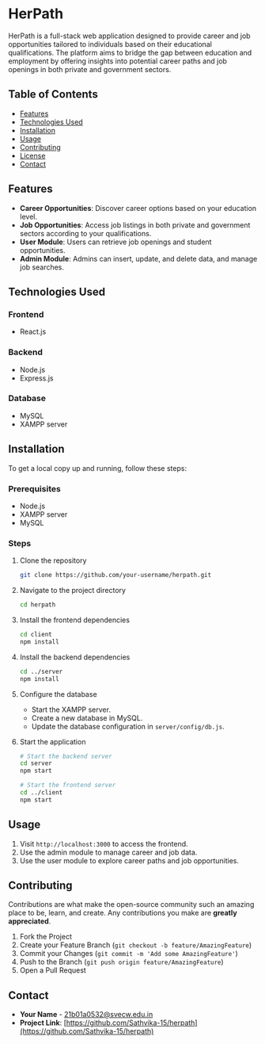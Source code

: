 # HerPath

HerPath is a full-stack web application designed to provide career and job opportunities tailored to individuals based on their educational qualifications. The platform aims to bridge the gap between education and employment by offering insights into potential career paths and job openings in both private and government sectors.

## Table of Contents
- [Features](#features)
- [Technologies Used](#technologies-used)
- [Installation](#installation)
- [Usage](#usage)
- [Contributing](#contributing)
- [License](#license)
- [Contact](#contact)

## Features
- **Career Opportunities**: Discover career options based on your education level.
- **Job Opportunities**: Access job listings in both private and government sectors according to your qualifications.
- **User Module**: Users can retrieve job openings and student opportunities.
- **Admin Module**: Admins can insert, update, and delete data, and manage job searches.

## Technologies Used
### Frontend
- React.js

### Backend
- Node.js
- Express.js

### Database
- MySQL
- XAMPP server

## Installation
To get a local copy up and running, follow these steps:

### Prerequisites
- Node.js
- XAMPP server
- MySQL

### Steps
1. Clone the repository
    ```bash
    git clone https://github.com/your-username/herpath.git
    ```
2. Navigate to the project directory
    ```bash
    cd herpath
    ```
3. Install the frontend dependencies
    ```bash
    cd client
    npm install
    ```
4. Install the backend dependencies
    ```bash
    cd ../server
    npm install
    ```
5. Configure the database
    - Start the XAMPP server.
    - Create a new database in MySQL.
    - Update the database configuration in `server/config/db.js`.

6. Start the application
    ```bash
    # Start the backend server
    cd server
    npm start

    # Start the frontend server
    cd ../client
    npm start
    ```

## Usage
1. Visit `http://localhost:3000` to access the frontend.
2. Use the admin module to manage career and job data.
3. Use the user module to explore career paths and job opportunities.

## Contributing
Contributions are what make the open-source community such an amazing place to be, learn, and create. Any contributions you make are **greatly appreciated**.

1. Fork the Project
2. Create your Feature Branch (`git checkout -b feature/AmazingFeature`)
3. Commit your Changes (`git commit -m 'Add some AmazingFeature'`)
4. Push to the Branch (`git push origin feature/AmazingFeature`)
5. Open a Pull Request


## Contact
- **Your Name** - [21b01a0532@svecw.edu.in](mailto:21b01a0532@svecw.edu.in)
- **Project Link**: [https://github.com/Sathvika-15/herpath](https://github.com/Sathvika-15/herpath)
